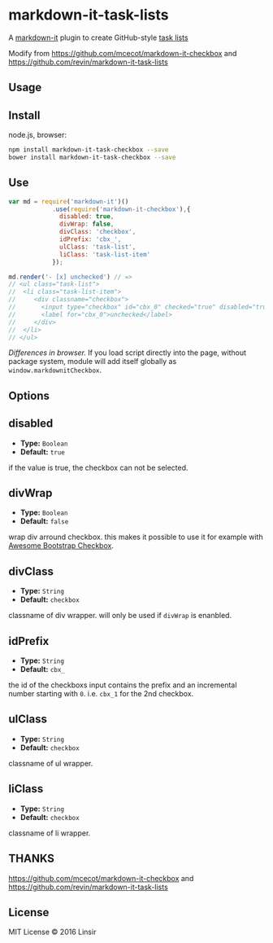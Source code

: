 # markdown-it-task-lists

A [markdown-it](https://www.npmjs.com/package/markdown-it) plugin to create GitHub-style [task lists](https://github.com/blog/1825-task-lists-in-all-markdown-documents)

Modify from <https://github.com/mcecot/markdown-it-checkbox> and <https://github.com/revin/markdown-it-task-lists>


## Usage

## Install

node.js, browser:

```bash
npm install markdown-it-task-checkbox --save
bower install markdown-it-task-checkbox --save
```

## Use

```js
var md = require('markdown-it')()
            .use(require('markdown-it-checkbox'),{
              disabled: true,
              divWrap: false,
              divClass: 'checkbox',
              idPrefix: 'cbx_',
              ulClass: 'task-list',
              liClass: 'task-list-item'
            });

md.render('- [x] unchecked') // =>
// <ul class="task-list">
//  <li class="task-list-item">
//     <div classname="checkbox">
//       <input type="checkbox" id="cbx_0" checked="true" disabled="true">
//       <label for="cbx_0">unchecked</label>
//     </div>
//  </li>
// </ul>
```

_Differences in browser._ If you load script directly into the page, without
package system, module will add itself globally as `window.markdownitCheckbox`.

## Options


## disabled

* **Type:** `Boolean`
* **Default:** `true`

if the value is true, the checkbox can not be selected.

## divWrap

* **Type:** `Boolean`
* **Default:** `false`

wrap div arround checkbox. this makes it possible to use it for example with [Awesome Bootstrap Checkbox](https://github.com/flatlogic/awesome-bootstrap-checkbox/).

## divClass

* **Type:** `String`
* **Default:** `checkbox`

classname of div wrapper. will only be used if `divWrap` is enanbled.

## idPrefix

* **Type:** `String`
* **Default:** `cbx_`

the id of the checkboxs input contains the prefix and an incremental number starting with `0`. i.e. `cbx_1` for the 2nd checkbox.

## ulClass

* **Type:** `String`
* **Default:** `checkbox`

classname of ul wrapper.

## liClass

* **Type:** `String`
* **Default:** `checkbox`

classname of li wrapper.

## THANKS

<https://github.com/mcecot/markdown-it-checkbox> and <https://github.com/revin/markdown-it-task-lists>

## License

MIT License © 2016 Linsir
